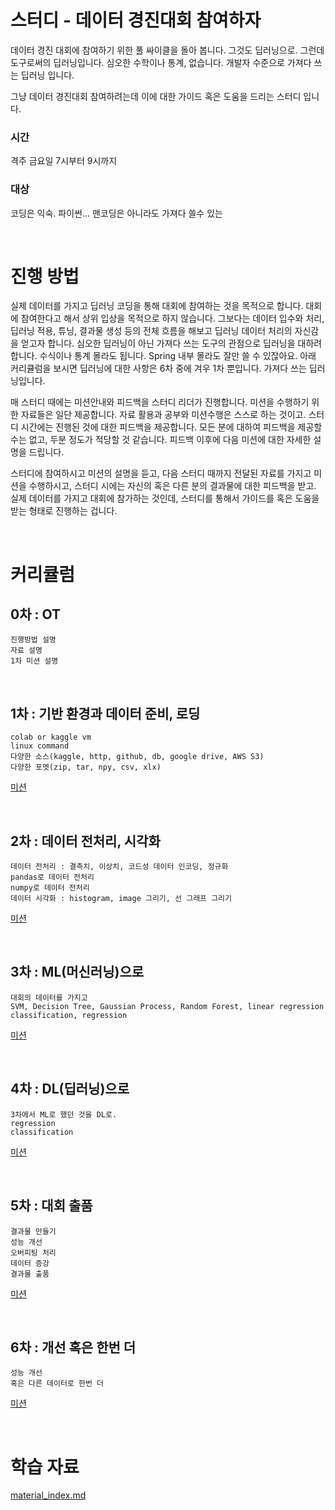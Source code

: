 # 스터디 - 데이터 경진대회 참여하자

데이터 경진 대회에 참여하기 위한 풀 싸이클을 돌아 봅니다. 그것도 딥러닝으로. 그런데 도구로써의 딥러닝입니다. 심오한 수학이나 통계, 없습니다. 개발자 수준으로 가져다 쓰는 딥러닝 입니다.

그냥 데이터 경진대회 참여하려는데 이에 대한 가이드 혹은 도움을 드리는 스터디 입니다.

### 시간
격주 금요일 7시부터 9시까지

### 대상 
코딩은 익숙. 파이썬... 맨코딩은 아니라도 가져다 쓸수 있는


<br>

# 진행 방법

실제 데이터를 가지고 딥러닝 코딩을 통해 대회에 참여하는 것을 목적으로 합니다. 대회에 참여한다고 해서 상위 입상을 목적으로 하지 않습니다. 그보다는 데이터 입수와 처리, 딥러닝 적용, 튜닝, 결과물 생성 등의 전체 흐름을 해보고 딥러닝 데이터 처리의 자신감을 얻고자 합니다. 심오한 딥러닝이 아닌 가져다 쓰는 도구의 관점으로 딥러닝을 대하려 합니다. 수식이나 통계 몰라도 됩니다. Spring 내부 몰라도 잘만 쓸 수 있잖아요. 아래 커리큘럼을 보시면 딥러닝에 대한 사항은 6차 중에 겨우 1차 뿐입니다. 가져다 쓰는 딥러닝입니다.

매 스터디 때에는 미션안내와 피드백을 스터디 리더가 진행합니다. 미션을 수행하기 위한 자료들은 일단 제공합니다. 자료 활용과 공부와 미션수행은 스스로 하는 것이고. 스터디 시간에는 진행된 것에 대한 피드백을 제공합니다. 모든 분에 대하여 피드백을 제공할 수는 없고, 두분 정도가 적당할 것 같습니다. 피드백 이후에 다음 미션에 대한 자세한 설명을 드립니다.

스터디에 참여하시고 미션의 설명을 듣고, 다음 스터디 때까지 전달된 자료를 가지고 미션을 수행하시고, 스터디 시에는 자신의 혹은 다른 분의 결과물에 대한 피드백을 받고. 실제 데이터를 가지고 대회에 참가하는 것인데, 스터디를 통해서 가이드를 혹은 도움을 받는 형태로 진행하는 겁니다.


<br>

# 커리큘럼

## 0차 : OT

    진행방법 설명
    자료 설명
    1차 미션 설명

<br>

## 1차 : 기반 환경과 데이터 준비, 로딩

    colab or kaggle vm
    linux command
    다양한 소스(kaggle, http, github, db, google drive, AWS S3)
    다양한 포멧(zip, tar, npy, csv, xlx)

[미션](class1_mission.md)


<br>

## 2차 : 데이터 전처리, 시각화

    데이터 전처리 : 결측치, 이상치, 코드성 데이터 인코딩, 정규화
    pandas로 데이터 전처리
    numpy로 데이터 전처리
    데이터 시각화 : histogram, image 그리기, 선 그래프 그리기

[미션](class2_mission.md)

<br>

## 3차 : ML(머신러닝)으로

    대회의 데이터를 가지고
    SVM, Decision Tree, Gaussian Process, Random Forest, linear regression
    classification, regression

[미션](class3_mission.md)

<br>

## 4차 : DL(딥러닝)으로

    3차에서 ML로 했던 것을 DL로.
    regression
    classification

[미션](class4_mission.md)

<br>

## 5차 : 대회 출품

    결과물 만들기
    성능 개선
    오버피팅 처리
    데이터 증강
    결과물 출품

[미션](class5_mission.md)

<br>

## 6차 : 개선 혹은 한번 더

    성능 개선
    혹은 다른 데이터로 한번 더

[미션](class6_mission.md)

<br>

# 학습 자료
[material_index.md](material_index.md)


